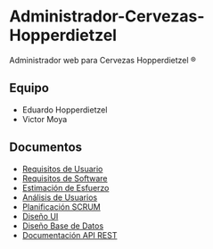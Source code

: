 # Administrador-Cervezas-Hopperdietzel
Administrador web para Cervezas Hopperdietzel ®

## Equipo
* Eduardo Hopperdietzel
* Victor Moya

## Documentos
* [Requisitos de Usuario](https://docs.google.com/document/d/19j8QUu7GvdEHimOM5CT6rTy1ZHGk_dYbBB8r8hz7fd4/edit?usp=sharing)
* [Requisitos de Software](https://docs.google.com/document/d/1Uy1ntZ__wQ59HKpmsHSlvIV1gUeK8RN9jGwmr7b3JCo/edit?usp=sharing)
* [Estimación de Esfuerzo](https://docs.google.com/document/d/1GMi6jxC0kyKh-JvEg9KzozcuIpb4T_sIqk5l6jVeezs/edit?usp=sharing)
* [Análisis de Usuarios](https://docs.google.com/document/d/10wiEIMbxh0qhPR49yKU-KWFdvMpQ25roLjuCc62HJB4/edit?usp=sharing)
* [Planificación SCRUM](https://docs.google.com/document/d/1F8v7zsjSLr8QVmLNWzq29_NRByFCeynOIEFnOUAFS50/edit?usp=sharing)
* [Diseño UI](https://www.figma.com/file/j20fnD0v7IUvqvq66nmBUg/Hopperdietzel?node-id=0%3A1)
* [Diseño Base de Datos](https://docs.google.com/document/d/1DD-ZFJ-gkIpKpBIh6qnE6K9trwgZZ-1spUNmvndKWkg/edit?usp=sharing)
* [Documentación API REST](https://docs.google.com/document/d/1nQNXM7HQ1R6ouETJVZpcWa8NcAH7hINAnmv_djNpvSw/edit?usp=sharing)



<!---
* [Carta Gantt](https://docs.google.com/document/d/1F8v7zsjSLr8QVmLNWzq29_NRByFCeynOIEFnOUAFS50/edit?usp=sharing)
* [Historias de Usuario](https://docs.google.com/document/d/1JvKmhXz5FD35izr9-YD1cs5-U23FtqiRPI7CXifVxQY/edit?usp=sharing)
-->